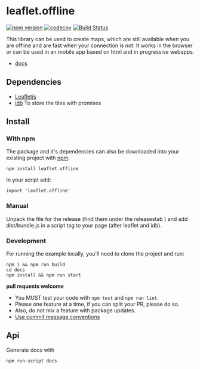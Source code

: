 # leaflet.offline

[![npm version](https://badge.fury.io/js/leaflet.offline.svg)](https://badge.fury.io/js/leaflet.offline)
[![codecov](https://codecov.io/github/allartk/leaflet.offline/graph/badge.svg?token=dy1uNlSvsh)](https://codecov.io/github/allartk/leaflet.offline)
[![Build Status](https://travis-ci.org/allartk/leaflet.offline.png?branch=master)](https://travis-ci.org/allartk/leaflet.offline)

This library can be used to create maps, which are still available when you are offline and are fast when your connection is not. It works in the browser or can be used in an mobile app based on html and in progressive webapps.

- [docs](http://allartk.github.io/leaflet.offline/)

## Dependencies

- [Leafletjs](http://leafletjs.com/)
- [idb](https://www.npmjs.com/package/idb) To store the tiles with promises

## Install

### With npm

The package and it's dependencies can also be downloaded into
your existing project with [npm](http://npmjs.com):

```
npm install leaflet.offline
```

In your script add:

```
import 'leaflet.offline'
```

### Manual

Unpack the file for the release (find them under the releasestab ) and add dist/bundle.js in a script tag
to your page (after leaflet and idb).

### Development

For running the example locally, you'll need to clone the project and run:

```
npm i && npm run build
cd docs
npm install && npm run start
```

**pull requests welcome**

* You MUST test your code with `npm test` and  `npm run lint`. 
* Please one feature at a time, if you can split your PR, please do so.
* Also, do not mix a feature with package updates.
* [Use commit message conventions](https://github.com/conventional-changelog/commitlint/tree/master/%40commitlint/config-conventional#rules)

## Api

Generate docs with

```
npm run-script docs
```
